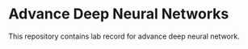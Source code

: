 # Advance Deep Neural Networks
This repository contains lab record for advance deep neural network.
